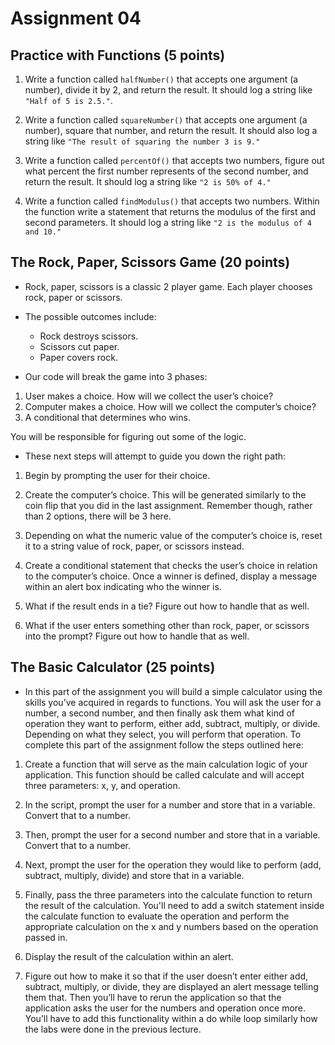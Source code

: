 # Assignment 04

## Practice with Functions (5 points)

1.  Write a function called ```halfNumber()``` that accepts one argument (a number), divide it by 2, and return the result. It should log a string like ```"Half of 5 is 2.5."```.

2.  Write a function called ```squareNumber()``` that accepts one argument (a number), square that number, and return the result. It should also log a string like ```"The result of squaring the number 3 is 9."```

3.  Write a function called ```percentOf()``` that accepts two numbers, figure out what percent the first number represents of the second number, and return the result. It should log a string like ```"2 is 50% of 4."```

4.  Write a function called ```findModulus()``` that accepts two numbers. Within the function write a statement that returns the modulus of the first and second parameters. It should log a string like ```"2 is the modulus of 4 and 10."```

## The Rock, Paper, Scissors Game (20 points)

- Rock, paper, scissors is a classic 2 player game. Each player chooses rock, paper or scissors.
- The possible outcomes include:
  - Rock destroys scissors.
  - Scissors cut paper.
  - Paper covers rock.

- Our code will break the game into 3 phases:
1. User makes a choice. How will we collect the user’s choice?
2. Computer makes a choice. How will we collect the computer’s choice?
3. A conditional that determines who wins.


You will be responsible for figuring out some of the logic. 

- These next steps will attempt to guide you down the right path:

1. Begin by prompting the user for their choice.
  
2. Create the computer’s choice. This will be generated similarly to the coin flip that you did in the last assignment. Remember though, rather than 2 options, there will be 3 here.

3. Depending on what the numeric value of the computer’s choice is, reset it to a string value of rock, paper, or scissors instead.

4. Create a conditional statement that checks the user’s choice in relation to the computer’s choice. Once a winner is defined, display a message within an alert box indicating who the winner is.

5. What if the result ends in a tie? Figure out how to handle that as well.

6. What if the user enters something other than rock, paper, or scissors into the prompt? Figure out how to handle that as well.


## The Basic Calculator (25 points)
- In this part of the assignment you will build a simple calculator using the skills you’ve acquired in regards to functions. You will ask the user for a number, a second number, and then finally ask them what kind of operation they want to perform, either add, subtract, multiply, or divide. Depending on what they select, you will perform that operation. To complete this part of the assignment follow the steps outlined here:

1. Create a function that will serve as the main calculation logic of your application. This function should be called calculate and will accept three parameters: x, y, and operation.

2. In the script, prompt the user for a number and store that in a variable. Convert that to a number.

3. Then, prompt the user for a second number and store that in a variable. Convert that to a number.

4. Next, prompt the user for the operation they would like to perform (add, subtract, multiply, divide) and store that in a variable.

5. Finally, pass the three parameters into the calculate function to return the result of the calculation. You'll need to add a switch statement inside the calculate function to evaluate the operation and perform the appropriate calculation on the x and y numbers based on the operation passed in. 

6. Display the result of the calculation within an alert.

7. Figure out how to make it so that if the user doesn’t enter either add, subtract, multiply, or divide, they are displayed an alert message telling them that. Then you’ll have to rerun the application so that the application asks the user for the numbers and operation once more. You’ll have to add this functionality within a do while loop similarly how the labs were done in the previous lecture.
